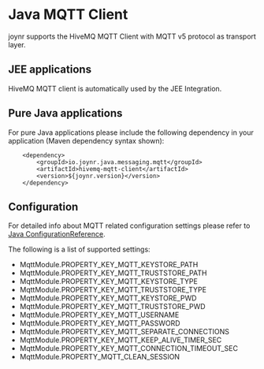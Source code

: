 # Java MQTT Client

joynr supports the HiveMQ MQTT Client with MQTT v5 protocol as transport layer.

## JEE applications

HiveMQ MQTT client is automatically used by the JEE Integration.

## Pure Java applications

For pure Java applications please include the following dependency in your application
(Maven dependency syntax shown):

```
	<dependency>
		<groupId>io.joynr.java.messaging.mqtt</groupId>
		<artifactId>hivemq-mqtt-client</artifactId>
		<version>${joynr.version}</version>
	</dependency>
```

## Configuration

For detailed info about MQTT related configuration settings please refer to
[Java ConfigurationReference](./JavaSettings.md).

The following is a list of supported settings:

* MqttModule.PROPERTY_KEY_MQTT_KEYSTORE_PATH
* MqttModule.PROPERTY_KEY_MQTT_TRUSTSTORE_PATH
* MqttModule.PROPERTY_KEY_MQTT_KEYSTORE_TYPE
* MqttModule.PROPERTY_KEY_MQTT_TRUSTSTORE_TYPE
* MqttModule.PROPERTY_KEY_MQTT_KEYSTORE_PWD
* MqttModule.PROPERTY_KEY_MQTT_TRUSTSTORE_PWD
* MqttModule.PROPERTY_KEY_MQTT_USERNAME
* MqttModule.PROPERTY_KEY_MQTT_PASSWORD
* MqttModule.PROPERTY_KEY_MQTT_SEPARATE_CONNECTIONS
* MqttModule.PROPERTY_KEY_MQTT_KEEP_ALIVE_TIMER_SEC
* MqttModule.PROPERTY_KEY_MQTT_CONNECTION_TIMEOUT_SEC
* MqttModule.PROPERTY_MQTT_CLEAN_SESSION
